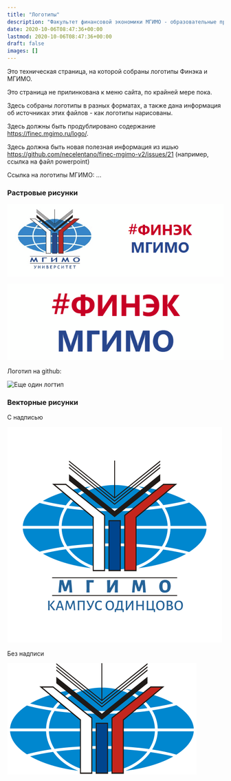 ```yaml
---
title: "Логотипы"
description: "Факультет финансовой экономики МГИМО - образовательные программы по экономике, менеджменту и бизнес-информатике на собственном кампусе в Одинцово."
date: 2020-10-06T08:47:36+00:00
lastmod: 2020-10-06T08:47:36+00:00
draft: false
images: []
---
```


Это техническая страница, на которой собраны логотипы Финэка и МГИМО.

Это страница не прилинкована к меню сайта, по крайней мере пока.

Здесь собраны логотипы в разных форматах, а также дана информация об источниках
этих файлов - как логотипы нарисованы.

Здесь должны быть продублировано содержание https://finec.mgimo.ru/logo/.

Здесь должна быть новая полезная информация из ишью
https://github.com/necelentano/finec-mgimo-v2/issues/21 (например, ссылка на файл powerpoint)


Ссылка на логотипы МГИМО: ... 

### Растровые рисунки

![Логотип ФИНЭК МГИМО Одинцово](front_dash.png)

![Логотип ФИНЭК МГИМО Одинцово](finec.png)

Логотип на github:

![Еще один логтип](https://avatars.githubusercontent.com/u/64580439?s=200&v=4)

### Векторные рисунки

C надписью

![Логотип ФИНЭК МГИМО Одинцово](vector-caption.svg)

Без надписи

![Логотип ФИНЭК МГИМО Одинцово](vector.svg)
